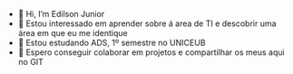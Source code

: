 - 👋 Hi, I’m Edilson Junior
- 👀 Estou interessado em aprender sobre á area de TI e descobrir uma área em que eu me identique 
- 🌱 Estou estudando ADS, 1º semestre no UNICEUB
- 💞️ Espero conseguir colaborar em projetos e compartilhar os meus aqui no GIT


<!---
edilsonjunior23/edilsonjunior23 is a ✨ special ✨ repository because its `README.md` (this file) appears on your GitHub profile.
You can click the Preview link to take a look at your changes.
--->
